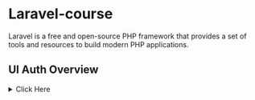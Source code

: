 # Laravel-course
 Laravel is a free and open-source PHP framework that provides a set of tools and resources to build modern PHP applications.
## UI Auth Overview

<details>

<summary>Click Here </summary>

1. how to work laravel ui auth

2.how to work middleware


</details>